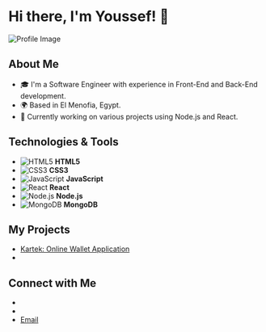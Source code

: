 # Hi there, I'm Youssef! 👋

![Profile Image](https://link-to-your-profile-image.com)

## About Me
- 🎓 I'm a Software Engineer with experience in Front-End and Back-End development.
- 🌍 Based in El Menofia, Egypt.
- 🌱 Currently working on various projects using Node.js and React.

## Technologies & Tools

- ![HTML5](https://img.icons8.com/color/48/000000/html-5.png) **HTML5**
- ![CSS3](https://img.icons8.com/color/48/000000/css3.png) **CSS3**
- ![JavaScript](https://img.icons8.com/color/48/000000/javascript.png) **JavaScript**
- ![React](https://img.icons8.com/color/48/000000/react-native.png) **React**
- ![Node.js](https://img.icons8.com/color/48/000000/nodejs.png) **Node.js**
- ![MongoDB](https://img.icons8.com/color/48/000000/mongodb.png) **MongoDB**

## My Projects
- [Kartek: Online Wallet Application]([https://github.com/yourusername/kartek](https://github.com/redyouseff/kartak))
-

## Connect with Me
-
-
- [Email](mailto:youssefalkret@gmail.com)
